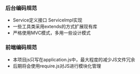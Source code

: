 ### 后台编码规范
- Service定义接口 ServiceImpl实现
- 一些工具类采用extends的方式扩展现有库
- 严格使用MVC模式，多用一些设计模式

### 前端编码规范
- 本项目js只写在application.js中，最大程度的减少JS文件冗余
- 后期将会使用require.js对JS进行模块化管理